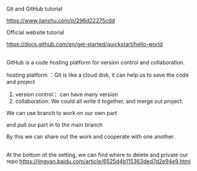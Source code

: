 Git and GitHub tutorial

https://www.jianshu.com/p/296d22275cdd

Official website tutorial

https://docs.github.com/en/get-started/quickstart/hello-world

\
GitHub is a code hosting platform for version control and collaboration.

hosting platform ：Git is like a cloud disk, it can help us to save the code and project

1. version control： can have many version
2. collaboration:  We could all write it together, and merge out project.

We can use branch to work on our own part

and pull our part in to the main branch

By this we can share out the work and cooperate with one another.

\
At the bottom of the setting, we can find where to delete and private our repo
https://jingyan.baidu.com/article/6525d4b115363ded7d2e94e9.html

